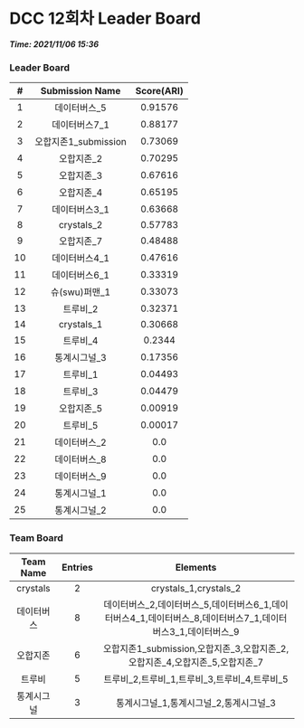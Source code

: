 # DCC 12회차 Leader Board
***Time: 2021/11/06 15:36***

### Leader Board

|#|Submission Name|Score(ARI)|
|:---:|:---:|:---:|
|1|데이터버스_5|0.91576|
|2|데이터버스7_1|0.88177|
|3|오합지존1_submission|0.73069|
|4|오합지존_2|0.70295|
|5|오합지존_3|0.67616|
|6|오합지존_4|0.65195|
|7|데이터버스3_1|0.63668|
|8|crystals_2|0.57783|
|9|오합지존_7|0.48488|
|10|데이터버스4_1|0.47616|
|11|데이터버스6_1|0.33319|
|12|슈(swu)퍼맨_1|0.33073|
|13|트루비_2|0.32371|
|14|crystals_1|0.30668|
|15|트루비_4|0.2344|
|16|통계시그널_3|0.17356|
|17|트루비_1|0.04493|
|18|트루비_3|0.04479|
|19|오합지존_5|0.00919|
|20|트루비_5|0.00017|
|21|데이터버스_2|0.0|
|22|데이터버스_8|0.0|
|23|데이터버스_9|0.0|
|24|통계시그널_1|0.0|
|25|통계시그널_2|0.0|

### Team Board

|Team Name|Entries|Elements|
|:---:|:---:|:---:|
|crystals|2|crystals_1,crystals_2|
|데이터버스|8|데이터버스_2,데이터버스_5,데이터버스6_1,데이터버스4_1,데이터버스_8,데이터버스7_1,데이터버스3_1,데이터버스_9|
|오합지존|6|오합지존1_submission,오합지존_3,오합지존_2,오합지존_4,오합지존_5,오합지존_7|
|트루비|5|트루비_2,트루비_1,트루비_3,트루비_4,트루비_5|
|통계시그널|3|통계시그널_1,통계시그널_2,통계시그널_3|
